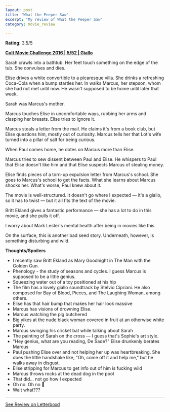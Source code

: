 ```yaml
---
layout: post
title: "What the Peeper Saw"
excerpt: "My review of What the Peeper Saw"
category: movie_review

---
```


**Rating:** 3.5/5

<b><a href="https://boxd.it/q7ygw/detail" title="Cult Movie Challenge 2016 | 5/52 | Giallo">Cult Movie Challenge 2016 | 5/52 | Giallo</a></b>

Sarah crawls into a bathtub. Her feet touch something on the edge of the tub. She convulses and dies.

Elise drives a white convertible to a picaresque villa. She drinks a refreshing Coca-Cola when a bump startles her. In walks Marcus, her stepson, whom she had not met until now. He wasn't supposed to be home until later that week.

Sarah was Marcus's mother.

Marcus touches Elise in uncomfortable ways, rubbing her arms and clasping her breasts. Elise tries to ignore it.

Marcus steals a letter from the mail. He claims it's from a book club, but Elise questions him, mostly out of curiosity. Marcus tells her that Lot's wife turned into a pillar of salt for being curious.

When Paul comes home, he dotes on Marcus more than Elise.

Marcus tries to sew dissent between Paul and Elise. He whispers to Paul that Elise doesn't like him and that Elise suspects Marcus of stealing money.

Elise finds pieces of a torn-up expulsion letter from Marcus's school. She goes to Marcus's school to get the facts. What she learns about Marcus shocks her. What's worse, Paul knew about it.

The movie is well-structured. It doesn't go where I expected — it's a giallo, so it has to twist — but it all fits the text of the movie.

Britt Ekland gives a fantastic performance — she has a lot to do in this movie, and she pulls it off.

I worry about Mark Lester's mental health after being in movies like this.

On the surface, this is another bad seed story. Underneath, however, is something disturbing and wild.



<b>Thoughts/Spoilers</b>
* I recently saw Britt Ekland as Mary Goodnight in The Man with the Golden Gun.
* Phenology - the study of seasons and cycles. I guess Marcus is supposed to be a little genius.
* Squeezing water out of a toy positioned at his hip
* The film has a lovely giallo soundtrack by Stelvio Cipriani. He also composed for Bay of Blood, Pieces, and The Laughing Woman, among others.
* Elise has that hair bump that makes her hair look massive
* Marcus has visions of drowning Elise.
* Marcus watching the pig butchered
* Big yikes at the nude black woman covered in fruit at an otherwise white party.
* Marcus swinging his cricket bat while talking about Sarah
* The painting of Sarah on the cross — I guess that's Sophie's art style.
* "Hey genius, what are you reading, De Sade?" Elise drunkenly berates Marcus
* Paul pushing Elise over and not helping her up was heartbreaking. She does the little handshake like, "Oh, come off it and help me," but he walks away in disgust.
* Elise stripping for Marcus to get info out of him is fucking wild
* Marcus throws rocks at the dead dog in the pool
* That did... not go how I expected
* Oh no. Oh no 😬 
* Wait what???

<hr>

[See Review on Letterboxd](https://boxd.it/5yDAtd)
